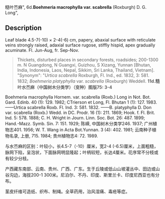 糙叶苎麻",
6d.**Boehmeria macrophylla var. scabrella** (Roxburgh) D. G. Long",

## Description
Leaf blade 4.5-7(-10) × 2-4(-6) cm, papery, abaxial surface with reticulate veins strongly raised, adaxial surface rugose, stiffly hispid, apex gradually acuminate. Fl. Jun-Aug, fr. Sep-Nov.

> Thickets, disturbed places in secondary forests, roadsides; 200-1300 m. N Guangdong, N Guangxi, Guizhou, S Xizang, Yunnan [Bhutan, India, Indonesia, Laos, Nepal, Sikkim, Sri Lanka, Thailand, Vietnam].
  "Synonym": "*Urtica* *scabrella* Roxburgh, Fl. Ind., ed. 1832, 3: 581. 1832; *Boehmeria* *platyphylla* var. *scabrella* (Roxburgh) Weddell.
**11d.糙叶水苎麻（中国树木分类学）（变种）图版75: 3-4**

Boehmeria macrophylla Hornem. var. scabrella (Roxb.) Long in Not. Bot. Gard. Edinb. 40 (1): 129. 1982; CTrierson et Long, Fl. Bhutan 1 (1): 127. 1983. ——Urtica scabrella Roxb. Fl. Ind. 3: 581. 1832. ——B. platyphylla D. Don var. scabrella (Roxb.) Wedd. in DC. Prodr. 16 (1): 211. 1869; Hook. f. Fl. Brit. Ind. 5: 578. 1888; C. H. Wright in Journ. Linn. Soc. Bot. 26: 487. 1899; Hand.-Mazz. Symb. Sin. 7: 151. 1929; 陈嵘, 中国树木分类学246. 1937; 广州植物志401. 1956; W. T. Wang in Acta Bot.Yunnan. 3 (4): 402. 1981; 云南种子植物名录, 上册, 715. 1984; 贵州植物志4: 72. 1989.

与水苎麻的区别：叶较小，长4.5-7（-10）厘米，宽2-4 (-6.5)厘米，上面粗糙，脉网下陷，呈泡状，下面脉网明显隆起；叶柄较短，长达4厘米。花序常不分枝或有较少分枝。

产西藏东南部、云南、贵州、广西、广东。生于丘陵或低山山坡灌丛中、田边或山谷沟边，海拔200-1 300米。尼泊尔、不丹、印度、斯里兰卡、印度尼西亚也有分布。

茎皮纤维可造纸、织布、制绳。全草药用，治风湿痛、毒疮等症。
